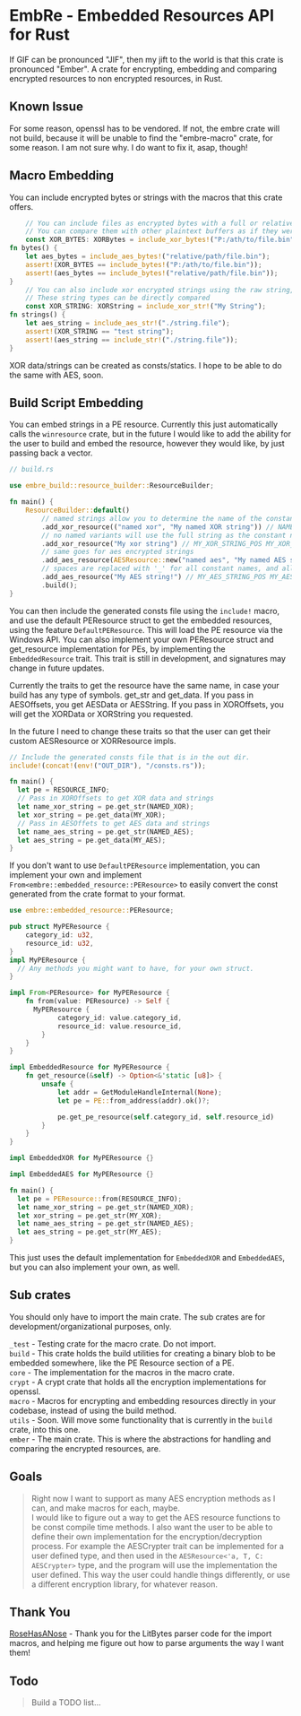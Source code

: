 # EmbRe - Embedded Resources API for Rust  
If GIF can be pronounced "JIF", then my jift to the world is that this crate is pronounced "Ember".
A crate for encrypting, embedding and comparing encrypted resources to non encrypted resources, in Rust.

## Known Issue
For some reason, openssl has to be vendored. If not, the embre crate will not build, because it will be unable to find 
the "embre-macro" crate, for some reason. I am not sure why. I do want to fix it, asap, though!   

## Macro Embedding
You can include encrypted bytes or strings with the macros that this crate offers.

```rust
    // You can include files as encrypted bytes with a full or relative path.  
    // You can compare them with other plaintext buffers as if they were plaintext byte slices. 
    const XOR_BYTES: XORBytes = include_xor_bytes!("P:/ath/to/file.bin");
fn bytes() {
    let aes_bytes = include_aes_bytes!("relative/path/file.bin");
    assert!(XOR_BYTES == include_bytes!("P:/ath/to/file.bin"));
    assert!(aes_bytes == include_bytes!("relative/path/file.bin"));
}
    // You can also include xor encrypted strings using the raw string, or a path to the file.
    // These string types can be directly compared
    const XOR_STRING: XORString = include_xor_str!("My String");
fn strings() {
    let aes_string = include_aes_str!("./string.file");
    assert!(XOR_STRING == "test string");
    assert!(aes_string == include_str!("./string.file"));
}
```
XOR data/strings can be created as consts/statics. I hope to be able to do the same with AES, soon.

## Build Script Embedding
You can embed strings in a PE resource. Currently this just automatically calls the `winresource` crate, but in the future 
I would like to add the ability for the user to build and embed the resource, however they would like, by just passing back 
a vector.
```rust
// build.rs

use embre_build::resource_builder::ResourceBuilder;

fn main() {
    ResourceBuilder::default()
        // named strings allow you to determine the name of the constant for your strings
        .add_xor_resource(("named xor", "My named XOR string")) // NAMED_XOR_POS NAMED_XOR_KEY NAMED_XOR_LEN
        // no named variants will use the full string as the constant name
        .add_xor_resource("My xor string") // MY_XOR_STRING_POS MY_XOR_STRING_KEY MY_XOR_STRING_LEN
        // same goes for aes encrypted strings
        .add_aes_resource(AESResource::new("named aes", "My named AES string".as_bytes(), Some(util::generate_random_bytes(key_len)), None)) // NAMED_AES_POS NAMED_AES_KEY NAMED_AES_IV NAMED_AES_LEN
        // spaces are replaced with '_' for all constant names, and all symbols are removed.
        .add_aes_resource("My AES string!") // MY_AES_STRING_POS MY_AES_STRING_KEY MY_AES_STRING_IV MY_AES_STRING_LEN
        .build();
}
```
You can then include the generated consts file using the `include!` macro, and use the default PEResource struct to get 
the embedded resources, using the feature `DefaultPEResource`. This will load the PE resource via the Windows API. You 
can also implement your own PEResource struct and get_resource implementation for PEs, by implementing the `EmbeddedResource` 
trait. This trait is still in development, and signatures may change in future updates.

Currently the traits to get the resource have the same name, in case your build has any type of symbols. get_str and get_data.
If you pass in AESOffsets, you get AESData or AESString. If you pass in XOROffsets, you will get the XORData or XORString you
requested. 

In the future I need to change these traits so that the user can get their custom AESResource or XORResource impls.  

```rust
// Include the generated consts file that is in the out dir.  
include!(concat!(env!("OUT_DIR"), "/consts.rs"));

fn main() {
  let pe = RESOURCE_INFO;
  // Pass in XOROffsets to get XOR data and strings
  let name_xor_string = pe.get_str(NAMED_XOR);
  let xor_string = pe.get_data(MY_XOR);
  // Pass in AESOffets to get AES data and strings  
  let name_aes_string = pe.get_str(NAMED_AES);
  let aes_string = pe.get_data(MY_AES);
}
```
If you don't want to use `DefaultPEResource` implementation, you can implement your own and implement 
`From<embre::embedded_resource::PEResource>` to easily convert the const generated from the crate format to your format.  
```rust
use embre::embedded_resource::PEResource;

pub struct MyPEResource {
    category_id: u32,
    resource_id: u32,
}
impl MyPEResource { 
  // Any methods you might want to have, for your own struct.  
}

impl From<PEResource> for MyPEResource {
    fn from(value: PEResource) -> Self {
      MyPEResource {
            category_id: value.category_id,
            resource_id: value.resource_id,
        }
    }
}

impl EmbeddedResource for MyPEResource {
    fn get_resource(&self) -> Option<&'static [u8]> {
        unsafe {
            let addr = GetModuleHandleInternal(None);
            let pe = PE::from_address(addr).ok()?;

            pe.get_pe_resource(self.category_id, self.resource_id)
        }
    }
}

impl EmbeddedXOR for MyPEResource {}

impl EmbeddedAES for MyPEResource {}

fn main() {
  let pe = PEResource::from(RESOURCE_INFO);
  let name_xor_string = pe.get_str(NAMED_XOR);
  let xor_string = pe.get_str(MY_XOR);
  let name_aes_string = pe.get_str(NAMED_AES);
  let aes_string = pe.get_str(MY_AES);
}
```

This just uses the default implementation for `EmbeddedXOR` and `EmbeddedAES`, but you can also implement your own, as well.

## Sub crates  
You should only have to import the main crate. The sub crates are for development/organizational purposes, only.  

`_test` - Testing crate for the macro crate. Do not import.  
`build` - This crate holds the build utilities for creating a binary blob to be embedded somewhere, like the PE Resource 
section of a PE.  
`core`  - The implementation for the macros in the macro crate.  
`crypt` - A crypt crate that holds all the encryption implementations for openssl.   
`macro` - Macros for encrypting and embedding resources directly in your codebase, instead of using the build method.  
`utils` - Soon. Will move some functionality that is currently in the `build` crate, into this one.  
`ember` - The main crate. This is where the abstractions for handling and comparing the encrypted resources, are.  

## Goals  
> Right now I want to support as many AES encryption methods as I can, and make macros for each, maybe.   
> I would like to figure out a way to get the AES resource functions to be const compile time methods. 
> I also want the user to be able to define their own implementation for the encryption/decryption process. For example 
  the AESCrypter trait can be implemented for a user defined type, and then used in the `AESResource<'a, T, C: AESCrypter>` 
  type, and the program will use the implementation the user defined. This way the user could handle things differently, 
  or use a different encryption library, for whatever reason.  

## Thank You
[RoseHasANose](https://github.com/largenumberhere) - Thank you for the LitBytes parser code for the import macros, and helping me figure out how to parse 
arguments the way I want them!  

## Todo
> Build a TODO list...  

